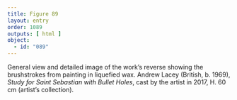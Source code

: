 ```yaml
---
title: Figure 89
layout: entry
order: 1089
outputs: [ html ]
object:
  - id: "089"
---
```


General view and detailed image of the work’s reverse showing the brushstrokes from painting in liquefied wax. Andrew Lacey (British, b. 1969), *Study for Saint Sebastian with Bullet Holes*, cast by the artist in 2017, H. 60 cm (artist’s collection).
